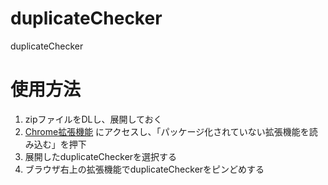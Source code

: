 # duplicateChecker
duplicateChecker

# 使用方法

1. zipファイルをDLし、展開しておく
2. [Chrome拡張機能](chrome://extensions/) にアクセスし、「パッケージ化されていない拡張機能を読み込む」を押下
3. 展開したduplicateCheckerを選択する
4. ブラウザ右上の拡張機能でduplicateCheckerをピンどめする
